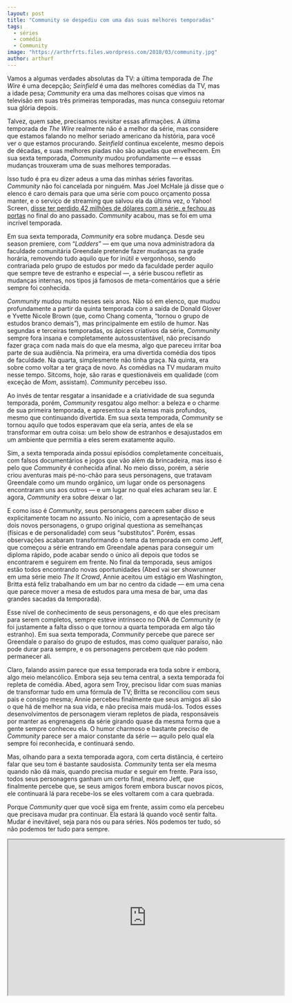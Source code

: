 ```yaml
---
layout: post
title: "Community se despediu com uma das suas melhores temporadas"
tags:
  - séries
  - comédia
  - Community
image: "https://arthrfrts.files.wordpress.com/2018/03/community.jpg"
author: arthurf
---
```


Vamos a algumas verdades absolutas da TV: a última temporada de _The Wire_ é uma decepção; _Seinfield_ é uma das melhores comédias da TV, mas a idade pesa; _Community_ era uma das melhores coisas que vimos na televisão em suas três primeiras temporadas, mas nunca conseguiu retomar sua glória depois.

Talvez, quem sabe, precisamos revisitar essas afirmações. A última temporada de _The Wire_ realmente não é a melhor da série, mas considere que estamos falando no melhor seriado americano da história, para você ver o que estamos procurando. _Seinfield_ continua excelente, mesmo depois de décadas, e suas melhores piadas não são aquelas que envelhecem. Em sua sexta temporada, _Community_ mudou profundamente — e essas mudanças trouxeram uma de suas melhores temporadas.

Isso tudo é pra eu dizer adeus a uma das minhas séries favoritas. _Community_ não foi cancelada por ninguém. Mas Joel McHale já disse que o elenco é caro demais para que uma série com pouco orçamento possa manter, e o serviço de streaming que salvou ela da última vez, o Yahoo! Screen, [disse ter perdido 42 milhões de dólares com a série, e fechou as portas](http://www.avclub.com/article/yahoo-screen-dead-and-its-probably-communitys-faul-230239) no final do ano passado. _Community_ acabou, mas se foi em uma incrível temporada.

Em sua sexta temporada, _Community_ era sobre mudança. Desde seu season premiere, com “_Ladders_” — em que uma nova administradora da faculdade comunitária Greendale pretende fazer mudanças na grade horária, removendo tudo aquilo que for inútil e vergonhoso, sendo contrariada pelo grupo de estudos por medo da faculdade perder aquilo que sempre teve de estranho e especial —, a série buscou refletir as mudanças internas, nos tipos já famosos de meta-comentários que a série sempre foi conhecida.

_Community_ mudou muito nesses seis anos. Não só em elenco, que mudou profundamente a partir da quinta temporada com a saída de Donald Glover e Yvette Nicole Brown (que, como Chang comenta, “tornou o grupo de estudos branco demais”), mas principalmente em estilo de humor. Nas segundas e terceiras temporadas, os ápices criativos da série, _Community_ sempre fora insana e completamente autossustentável, não precisando fazer graça com nada mais do que ela mesma, algo que pareceu irritar boa parte de sua audiência. Na primeira, era uma divertida comédia dos tipos de faculdade. Na quarta, simplesmente não tinha graça. Na quinta, era sobre como voltar a ter graça de novo. As comédias na TV mudaram muito nesse tempo. Sitcoms, hoje, são raras e questionáveis em qualidade (com exceção de _Mom_, assistam). _Community_ percebeu isso.

Ao invés de tentar resgatar a insanidade e a criatividade de sua segunda temporada, porém, _Community_ resgatou algo melhor: a beleza e o charme de sua primeira temporada, e apresentou a ela temas mais profundos, mesmo que continuando divertida. Em sua sexta temporada, _Community_ se tornou aquilo que todos esperavam que ela seria, antes de ela se transformar em outra coisa: um belo show de estranhos e desajustados em um ambiente que permitia a eles serem exatamente aquilo.

Sim, a sexta temporada ainda possui episódios completamente conceituais, com falsos documentários e jogos que vão além da brincadeira, mas isso é pelo que _Community_ é conhecida afinal. No meio disso, porém, a série criou aventuras mais pé-no-chão para seus personagens, que tratavam Greendale como um mundo orgânico, um lugar onde os personagens encontraram uns aos outros — e um lugar no qual eles acharam seu lar. E agora, _Community_ era sobre deixar o lar.

E como isso é _Community_, seus personagens parecem saber disso e explicitamente tocam no assunto. No início, com a apresentação de seus dois novos personagens, o grupo original questiona as semelhanças (físicas e de personalidade) com seus “substitutos”. Porém, essas observações acabaram transformando o tema da temporada em como Jeff, que começou a série entrando em Greendale apenas para conseguir um diploma rápido, pode acabar sendo o único ali depois que todos se encontrarem e seguirem em frente. No final da temporada, seus amigos estão todos encontrando novas oportunidades (Abed vai ser showrunner em uma série meio _The It Crowd_, Annie aceitou um estágio em Washington, Britta está feliz trabalhando em um bar no centro da cidade — em uma cena que parece mover a mesa de estudos para uma mesa de bar, uma das grandes sacadas da temporada).

Esse nível de conhecimento de seus personagens, e do que eles precisam para serem completos, sempre esteve intrínseco no DNA de _Community_ (e foi justamente a falta disso o que tornou a quarta temporada em algo tão estranho). Em sua sexta temporada, _Community_ percebe que parece ser Greendale o paraíso do grupo de estudos, mas como qualquer paraíso, não pode durar para sempre, e os personagens percebem que não podem permanecer ali.

Claro, falando assim parece que essa temporada era toda sobre ir embora, algo meio melancólico. Embora seja seu tema central, a sexta temporada foi repleta de comédia. Abed, agora sem Troy, precisou lidar com suas manias de transformar tudo em uma fórmula de TV; Britta se reconciliou com seus pais e consigo mesma; Annie percebeu finalmente que seus amigos ali são o que há de melhor na sua vida, e não precisa mais mudá-los. Todos esses desenvolvimentos de personagem vieram repletos de piada, responsáveis por manter as engrenagens da série girando quase da mesma forma que a gente sempre conheceu ela. O humor charmoso e bastante preciso de _Community_ parece ser a maior constante da série — aquilo pelo qual ela sempre foi reconhecida, e continuará sendo.

Mas, olhando para a sexta temporada agora, com certa distância, é certeiro falar que seu tom é bastante saudosista. _Community_ tenta ser ela mesma quando não dá mais, quando precisa mudar e seguir em frente. Para isso, todos seus personagens ganham um certo final, mesmo Jeff, que finalmente percebe que, se seus amigos forem embora buscar novos picos, ele continuará lá para recebe-los se eles voltarem com a cara quebrada.

Porque _Community_ quer que você siga em frente, assim como ela percebeu que precisava mudar pra continuar. Ela estará lá quando você sentir falta. Mudar é inevitável, seja para nós ou para séries. Nós podemos ter tudo, só não podemos ter tudo para sempre.

<iframe width="640" height="360" src="https://www.youtube-nocookie.com/embed/STYxQ7s0lZg"  allow="autoplay; encrypted-media" allowfullscreen></iframe>
